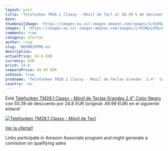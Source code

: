 ```yaml
---
layout: post
title: 'Telefunken TM28.1 Classy - Móvil de Tecl al 50.39 % de descuento'
date: 
thumbnailImage: 'https://images-eu.ssl-images-amazon.com/images/I/41H6wjUPpcL._SL200_.jpg'
images: [ 'https://images-eu.ssl-images-amazon.com/images/I/41H6wjUPpcL._SL200_.jpg' ]
comments: true
category: ofertas
author: ring
slug: 'B01M026PRE-es'
description:
actualPrice: 24.8 EUR
currency: EUR
price: 24.8
comparePrice: 49.99 EUR
inStock: true
prodname: 'Telefunken TM28.1 Classy - Móvil de Teclas Grandes  2.4"  Color Negro'
country: 'es'
---
```


Está [Telefunken TM28.1 Classy - Móvil de Teclas Grandes  2.4"  Color Negro](https://www.amazon.es/dp/B01M026PRE/?tag=tolees-21) con 50.39 de descuento por 24.8 EUR (original: 49.99 EUR) en el siguiente enlace!

[![Telefunken TM28.1 Classy - Móvil de Tecl](https://images-eu.ssl-images-amazon.com/images/I/41H6wjUPpcL._SL200_.jpg)](https://www.amazon.es/dp/B01M026PRE/?tag=tolees-21)

[Ver la oferta!!](https://www.amazon.es/dp/B01M026PRE/?tag=tolees-21)

Links participate in Amazon Associate program and might generate a comission on qualifying sales


